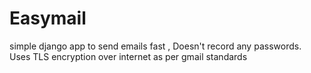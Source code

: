 # Easymail
simple django app to send emails fast , Doesn't record any passwords.
Uses TLS encryption over internet as per gmail standards
